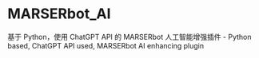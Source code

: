 # MARSERbot_AI
基于 Python，使用 ChatGPT API 的 MARSERbot 人工智能增强插件 - Python based, ChatGPT API used, MARSERbot AI enhancing plugin

